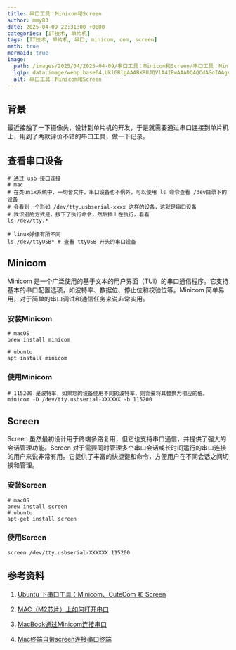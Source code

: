 ```yaml
---
title: 串口工具：Minicom和Screen
author: mmy83
date: 2025-04-09 22:31:00 +0800
categories: [IT技术, 单片机]
tags: [IT技术, 单片机, 串口, minicom, com, screen]
math: true
mermaid: true
image:
  path: /images/2025/04/2025-04-09/串口工具：Minicom和Screen/串口工具：Minicom和Screen-00.png
  lqip: data:image/webp;base64,UklGRlgAAABXRUJQVlA4IEwAAADQAQCdASoIAAgAAUAmJaQAAvd7lGJAAAD+/hJNVZSxlCrG5z9wqPa2j/Dzsn387d7OLXte8DRYhLXhR1cdg30BOXlXuScqCQvKCgAA
  alt: 串口工具：Minicom和Screen
---
```


## 背景

最近接触了一下摄像头，设计到单片机的开发，于是就需要通过串口连接到单片机上，用到了两款评价不错的串口工具，做一下记录。

## 查看串口设备

```shell
# 通过 usb 接口连接
# mac
# 在类unix系统中，一切皆文件，串口设备也不例外，可以使用 ls 命令查看 /dev目录下的设备
# 会看到一个形如 /dev/tty.usbserial-xxxx 这样的设备，这就是串口设备
# 我识别的方式是，拔下了执行命令，然后插上在执行，看看
ls /dev/tty.*

# linux好像有所不同
ls /dev/ttyUSB* # 查看 ttyUSB 开头的串口设备
```

## Minicom

Minicom 是一个广泛使用的基于文本的用户界面（TUI）的串口通信程序。它支持基本的串口配置选项，如波特率、数据位、停止位和校验位等。Minicom 简单易用，对于简单的串口调试和通信任务来说非常实用。

### 安装Minicom

```shell
# macOS
brew install minicom

# ubuntu
apt install minicom
```

### 使用Minicom

```shell
# 115200 是波特率，如果您的设备使用不同的波特率，则需要将其替换为相应的值。
minicom -D /dev/tty.usbserial-XXXXXX -b 115200
```

## Screen

Screen 虽然最初设计用于终端多路复用，但它也支持串口通信，并提供了强大的会话管理功能。Screen 对于需要同时管理多个串口会话或长时间运行的串口连接的用户来说非常有用。它提供了丰富的快捷键和命令，方便用户在不同会话之间切换和管理。

### 安装Screen

```shell
# macOS
brew install screen
# ubuntu
apt-get install screen
```

### 使用Screen

```shell
screen /dev/tty.usbserial-XXXXXX 115200
```

## 参考资料

1. [Ubuntu 下串口工具：Minicom、CuteCom 和 Screen](https://blog.csdn.net/weixin_43978579/article/details/138572627)

2. [MAC（M2芯片）上如何打开串口](https://blog.csdn.net/u012855585/article/details/145598206)

3. [MacBook通过Minicom连接串口](https://blog.csdn.net/2203_75758128/article/details/129640306)

4. [Mac终端自带screen连接串口终端](https://blog.csdn.net/fzxhub/article/details/118539712)
